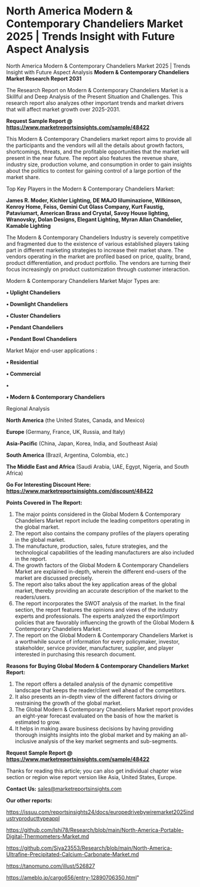 # North America Modern & Contemporary Chandeliers Market 2025 | Trends Insight with Future Aspect Analysis
North America Modern & Contemporary Chandeliers Market 2025 | Trends Insight with Future Aspect Analysis
<strong>Modern & Contemporary Chandeliers Market Research Report 2031</strong>

The Research Report on Modern & Contemporary Chandeliers Market is a Skillful and Deep Analysis of the Present Situation and Challenges. This research report also analyzes other important trends and market drivers that will affect market growth over 2025-2031.

<strong>Request Sample Report @ <a href=https://www.marketreportsinsights.com/sample/48422>https://www.marketreportsinsights.com/sample/48422</a></strong>

This Modern & Contemporary Chandeliers market report aims to provide all the participants and the vendors will all the details about growth factors, shortcomings, threats, and the profitable opportunities that the market will present in the near future. The report also features the revenue share, industry size, production volume, and consumption in order to gain insights about the politics to contest for gaining control of a large portion of the market share.

Top Key Players in the Modern & Contemporary Chandeliers Market:

<strong>James R. Moder, Kichler Lighting, DE MAJO Iiluminazione, Wilkinson, Kenroy Home, Feiss, Gemini Cut Glass Company, Kurt Faustig, Pataviumart, American Brass and Crystal, Savoy House lighting, Wranovsky, Dolan Designs, Elegant Lighting, Myran Allan Chandelier, Kamable Lighting</strong>

The Modern & Contemporary Chandeliers Industry is severely competitive and fragmented due to the existence of various established players taking part in different marketing strategies to increase their market share. The vendors operating in the market are profiled based on price, quality, brand, product differentiation, and product portfolio. The vendors are turning their focus increasingly on product customization through customer interaction.

Modern & Contemporary Chandeliers Market Major Types are:

<strong>•  Uplight Chandeliers

•  Downlight Chandeliers

•  Cluster Chandeliers

•  Pendant Chandeliers

•  Pendant Bowl Chandeliers</strong>

Market Major end-user applications :

<strong>•  Residential

•  Commercial

•  

•  Modern & Contemporary Chandeliers</strong>

Regional Analysis

</u><strong><b>North America</b></strong> (the United States, Canada, and Mexico)

<strong><b>Europe </b></strong>(Germany, France, UK, Russia, and Italy)

<strong><b>Asia-Pacific</b></strong> (China, Japan, Korea, India, and Southeast Asia)

<strong><b>South America</b></strong> (Brazil, Argentina, Colombia, etc.)

<strong><b>The Middle East and Africa</b></strong> (Saudi Arabia, UAE, Egypt, Nigeria, and South Africa)

<strong>Go For Interesting Discount Here: <a href=https://www.marketreportsinsights.com/discount/48422>https://www.marketreportsinsights.com/discount/48422</a></strong>

<strong>Points Covered in The Report:</strong>
<ol>
  <li>The major points considered in the Global Modern & Contemporary Chandeliers Market report include the leading competitors operating in the global market.</li>
  <li>The report also contains the company profiles of the players operating in the global market.</li>
  <li>The manufacture, production, sales, future strategies, and the technological capabilities of the leading manufacturers are also included in the report.</li>
  <li>The growth factors of the Global Modern & Contemporary Chandeliers Market are explained in-depth, wherein the different end-users of the market are discussed precisely.</li>
  <li>The report also talks about the key application areas of the global market, thereby providing an accurate description of the market to the readers/users.</li>
  <li>The report incorporates the SWOT analysis of the market. In the final section, the report features the opinions and views of the industry experts and professionals. The experts analyzed the export/import policies that are favorably influencing the growth of the Global Modern & Contemporary Chandeliers Market.</li>
  <li>The report on the Global Modern & Contemporary Chandeliers Market is a worthwhile source of information for every policymaker, investor, stakeholder, service provider, manufacturer, supplier, and player interested in purchasing this research document.</li>
</ol>
<strong>Reasons for Buying Global Modern & Contemporary Chandeliers Market Report:</strong>

<ol>
  <li>The report offers a detailed analysis of the dynamic competitive landscape that keeps the reader/client well ahead of the competitors.</li>
  <li>It also presents an in-depth view of the different factors driving or restraining the growth of the global market.</li>
  <li>The Global Modern & Contemporary Chandeliers Market report provides an eight-year forecast evaluated on the basis of how the market is estimated to grow.</li>
  <li>It helps in making aware business decisions by having providing thorough insights insights into the global market and by making an all-inclusive analysis of the key market segments and sub-segments.</li>
</ol>
<strong>Request Sample Report @ <a href=https://www.marketreportsinsights.com/sample/48422>https://www.marketreportsinsights.com/sample/48422</a></strong>


Thanks for reading this article; you can also get individual chapter wise section or region wise report version like Asia, United States, Europe.

<strong>Contact Us:</strong>
sales@marketreportsinsights.com

<strong>Our other reports:</strong>

<a href=https://issuu.com/reportsinsights24/docs/europedrivebywiremarket2025industryproducttypeappl>https://issuu.com/reportsinsights24/docs/europedrivebywiremarket2025industryproducttypeappl</a>

<a href=https://github.com/Ishi78/Research/blob/main/North-America-Portable-Digital-Thermometers-Market.md>https://github.com/Ishi78/Research/blob/main/North-America-Portable-Digital-Thermometers-Market.md</a>

<a href=https://github.com/Siya23553/Research/blob/main/North-America-Ultrafine-Precipitated-Calcium-Carbonate-Market.md>https://github.com/Siya23553/Research/blob/main/North-America-Ultrafine-Precipitated-Calcium-Carbonate-Market.md</a>

<a href=https://tanomuno.com/illust/526827>https://tanomuno.com/illust/526827</a>

<a href=https://ameblo.jp/cargo656/entry-12890706350.html>https://ameblo.jp/cargo656/entry-12890706350.html</a>"
